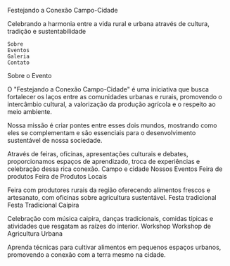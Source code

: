 
Festejando a Conexão Campo-Cidade

Celebrando a harmonia entre a vida rural e urbana através de cultura, tradição e sustentabilidade

    Sobre
    Eventos
    Galeria
    Contato

Sobre o Evento

O "Festejando a Conexão Campo-Cidade" é uma iniciativa que busca fortalecer os laços entre as comunidades urbanas e rurais, promovendo o intercâmbio cultural, a valorização da produção agrícola e o respeito ao meio ambiente.

Nossa missão é criar pontes entre esses dois mundos, mostrando como eles se complementam e são essenciais para o desenvolvimento sustentável de nossa sociedade.

Através de feiras, oficinas, apresentações culturais e debates, proporcionamos espaços de aprendizado, troca de experiências e celebração dessa rica conexão.
Campo e cidade
Nossos Eventos
Feira de produtos
Feira de Produtos Locais

Feira com produtores rurais da região oferecendo alimentos frescos e artesanato, com oficinas sobre agricultura sustentável.
Festa tradicional
Festa Tradicional Caipira

Celebração com música caipira, danças tradicionais, comidas típicas e atividades que resgatam as raízes do interior.
Workshop
Workshop de Agricultura Urbana

Aprenda técnicas para cultivar alimentos em pequenos espaços urbanos, promovendo a conexão com a terra mesmo na cidade.

